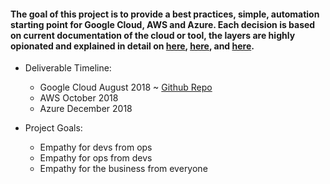 #### The goal of this project is to provide a best practices, simple, automation starting point for Google Cloud, AWS and Azure.  Each decision is based on current documentation of the cloud or tool, the layers are highly opionated and explained in detail on [here](app-layer.html), [here](foundation-layer.html), and [here](service-layer.html).

- Deliverable Timeline:
  - Google Cloud August 2018 ~ [Github Repo](https://github.com/SimplifyMyCloud/GCP-InfrastructureState "Github repo")
  - AWS October 2018
  - Azure December 2018

- Project Goals:
  - Empathy for devs from ops
  - Empathy for ops from devs
  - Empathy for the business from everyone

